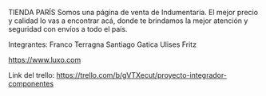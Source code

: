 TIENDA PARÍS
 Somos una página de venta de Indumentaria. El mejor precio y calidad lo vas a encontrar acá, donde te brindamos la mejor atención y seguridad con envíos a todo el país.

Integrantes:
 Franco Terragna
 Santiago Gatica
 Ulises Fritz

https://www.luxo.com

Link del trello: https://trello.com/b/gVTXecut/proyecto-integrador-componentes 